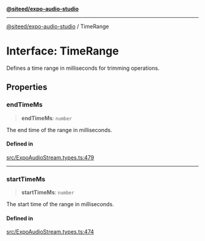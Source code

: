 [**@siteed/expo-audio-studio**](../README.md)

***

[@siteed/expo-audio-studio](../README.md) / TimeRange

# Interface: TimeRange

Defines a time range in milliseconds for trimming operations.

## Properties

### endTimeMs

> **endTimeMs**: `number`

The end time of the range in milliseconds.

#### Defined in

[src/ExpoAudioStream.types.ts:479](https://github.com/deeeed/expo-audio-stream/blob/e63960be99f20b4ceb77356f18afa41197a63203/packages/expo-audio-studio/src/ExpoAudioStream.types.ts#L479)

***

### startTimeMs

> **startTimeMs**: `number`

The start time of the range in milliseconds.

#### Defined in

[src/ExpoAudioStream.types.ts:474](https://github.com/deeeed/expo-audio-stream/blob/e63960be99f20b4ceb77356f18afa41197a63203/packages/expo-audio-studio/src/ExpoAudioStream.types.ts#L474)
